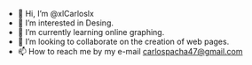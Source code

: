 - 👋 Hi, I’m @xlCarloslx
- 👀 I’m interested in Desing.
- 🌱 I’m currently learning online graphing.
- 💞️ I’m looking to collaborate on the creation of web pages.
- 📫 How to reach me by my e-mail carlospacha47@gmail.com

<!---
xlCarloslx/xlCarloslx is a ✨ special ✨ repository because its `README.md` (this file) appears on your GitHub profile.
You can click the Preview link to take a look at your changes.
--->
